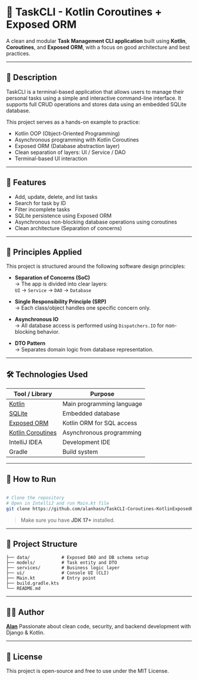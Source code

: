 # 📝 TaskCLI - Kotlin Coroutines + Exposed ORM

A clean and modular **Task Management CLI application** built using **Kotlin**, **Coroutines**, and **Exposed ORM**, with a focus on good architecture and best practices.

---

## 📖 Description

TaskCLI is a terminal-based application that allows users to manage their personal tasks using a simple and interactive command-line interface. It supports full CRUD operations and stores data using an embedded SQLite database.

This project serves as a hands-on example to practice:
- Kotlin OOP (Object-Oriented Programming)
- Asynchronous programming with Kotlin Coroutines
- Exposed ORM (Database abstraction layer)
- Clean separation of layers: UI / Service / DAO
- Terminal-based UI interaction

---

## 🚀 Features

-  Add, update, delete, and list tasks
-  Search for task by ID
-  Filter incomplete tasks
-  SQLite persistence using Exposed ORM
-  Asynchronous non-blocking database operations using coroutines
-  Clean architecture (Separation of concerns)

---

## 🧠 Principles Applied

This project is structured around the following software design principles:

- **Separation of Concerns (SoC)**  
  → The app is divided into clear layers:  
  `UI` → `Service` → `DAO` → `Database`

- **Single Responsibility Principle (SRP)**  
  → Each class/object handles one specific concern only.

- **Asynchronous IO**  
  → All database access is performed using `Dispatchers.IO` for non-blocking behavior.

- **DTO Pattern**  
  → Separates domain logic from database representation.

---

## 🛠 Technologies Used

| Tool / Library        | Purpose                              |
|-----------------------|--------------------------------------|
| [Kotlin](https://kotlinlang.org/) | Main programming language |
| [SQLite](https://www.sqlite.org/index.html) | Embedded database |
| [Exposed ORM](https://github.com/JetBrains/Exposed) | Kotlin ORM for SQL access |
| [Kotlin Coroutines](https://kotlinlang.org/docs/coroutines-overview.html) | Asynchronous programming |
| IntelliJ IDEA         | Development IDE                      |
| Gradle                | Build system                         |

---

## 🧪 How to Run

```bash

# Clone the repository
# Open in IntelliJ and run Main.kt file
git clone https://github.com/alanhasn/TaskCLI-Coroutines-KotlinExposedORM.git
````

> Make sure you have **JDK 17+** installed.

---

## 📂 Project Structure

```
├── data/            # Exposed DAO and DB schema setup
├── models/          # Task entity and DTO
├── services/        # Business logic layer
├── ui/              # Console UI (CLI)
├── Main.kt          # Entry point
├── build.gradle.kts
└── README.md
```

---

## 👨‍💻 Author

**[Alan](https://github.com/alanhasn)**
Passionate about clean code, security, and backend development with Django & Kotlin.

---

## 📄 License

This project is open-source and free to use under the MIT License.

